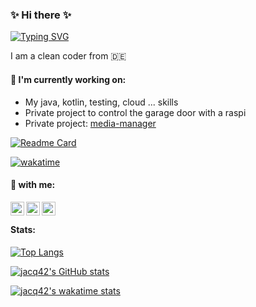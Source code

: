 ### ✨ Hi there ✨

[![Typing SVG](https://readme-typing-svg.herokuapp.com/?lines=Small+things+matter)](https://git.io/typing-svg)

I am a clean coder from 🇩🇪

#### 🔭 I'm currently working on:

* My java, kotlin, testing, cloud ... skills
* Private project to control the garage door with a raspi
* Private project: [media-manager](https://github.com/jacq42/media-manager)

[![Readme Card](https://github-readme-stats.vercel.app/api/pin/?username=jacq42&repo=media-manager&theme=nord)](https://github.com/anuraghazra/github-readme-stats)

[![wakatime](https://wakatime.com/badge/github/jacq42/media-manager.svg)](https://wakatime.com/badge/github/jacq42/media-manager)

#### 💬 with me: 

[<img align="left" alt="jacq42 | LinkedIn" width="22px" src="https://cdn.jsdelivr.net/npm/simple-icons@v6.7.0/icons/linkedin.svg" />][linkedin]
[<img align="left" alt="jacq42 | Twitter" width="22px" src="https://cdn.jsdelivr.net/npm/simple-icons@v6.7.0/icons/twitter.svg" />][twitter]
[<img align="left" alt="jacq42 | Wakatime" width="22px" src="https://cdn.jsdelivr.net/npm/simple-icons@v6.7.0/icons/wakatime.svg" />][wakatime]

[linkedin]: https://www.linkedin.com/in/jaccquelinekrech
[twitter]: https://mobile.twitter.com/jaekae42
[wakatime]: https://wakatime.com/@jacq42

<br />

#### Stats:
[![Top Langs](https://github-readme-stats.vercel.app/api/top-langs/?username=jacq42&theme=nord&layout=compact&show_icons=true)](https://github.com/anuraghazra/github-readme-stats)

[![jacq42's GitHub stats](https://github-readme-stats.vercel.app/api?username=jacq42&theme=nord&hide=stars,contribs&show_icons=true)](https://github.com/anuraghazra/github-readme-stats)

[![jacq42's wakatime stats](https://github-readme-stats.vercel.app/api/wakatime?username=@jacq42&theme=nord&v=2)][wakatime]





<!--
**jacq42/jacq42** is a ✨ _special_ ✨ repository because its `README.md` (this file) appears on your GitHub profile.

Here are some ideas to get you started:

- 🔭 I’m currently working on ...
- 🌱 I’m currently learning ...
- 👯 I’m looking to collaborate on ...
- 🤔 I’m looking for help with ...
- 💬 Ask me about ...
- 📫 How to reach me: ...
- 😄 Pronouns: ...
- ⚡ Fun fact: ...
-->
